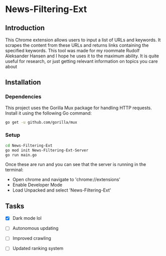 # News-Filtering-Ext


## Introduction
This Chrome extension allows users to input a list of URLs and keywords. It scrapes the content from these URLs and returns links containing the specified keywords. This tool was made for my roommate Rudolf Aleksander Hansen and I hope he uses it to the maximum ability. It is quite useful for research, or just getting relevant information on topics you care about

## Installation

### Dependencies
This project uses the Gorilla Mux package for handling HTTP requests. Install it using the following Go command:

```bash
go get -u github.com/gorilla/mux
```
### Setup
```bash
cd News-Filtering-Ext
go mod init News-Filtering-Ext-Server
go run main.go
```
Once these are run and you can see that the server is running in the terminal:
 * Open chrome and navigate to 'chrome://extensions'
 * Enable Developer Mode
 * Load Unpacked and select 'News-Filtering-Ext'

## Tasks
- [x] Dark mode lol
- [ ] Autonomous updating
- [ ] Improved crawling
- [ ] Updated ranking system

